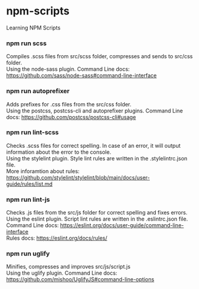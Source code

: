 # npm-scripts
Learning NPM Scripts


### npm run scss
Compiles .scss files from src/scss folder, compresses and sends to src/css folder. <br />
Using the node-sass plugin. Command Line docs: https://github.com/sass/node-sass#command-line-interface

### npm run autoprefixer
Adds prefixes for .css files from the src/css folder. <br />
Using the postcss, postcss-cli and autoprefixer plugins. Command Line docs: https://github.com/postcss/postcss-cli#usage

### npm run lint-scss
Checks .scss files for correct spelling. In case of an error, it will output information about the error to the console. <br />
Using the stylelint plugin. Style lint rules are written in the .stylelintrc.json file.  <br />
More inforamtion about rules: https://github.com/stylelint/stylelint/blob/main/docs/user-guide/rules/list.md

### npm run lint-js 
Checks .js files from the src/js folder for correct spelling and fixes errors. <br />
Using the eslint plugin. Script lint rules are written in the .eslintrc.json file.  <br />
Command Line docs: https://eslint.org/docs/user-guide/command-line-interface <br />
Rules docs: https://eslint.org/docs/rules/

### npm run uglify
Minifies, compresses and improves src/js/script.js <br />
Using the uglify plugin. Command Line docs: https://github.com/mishoo/UglifyJS#command-line-options